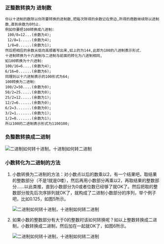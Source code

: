 ### 正整数转换为 进制数
```
你以十进制的数除以你所要转换的进制数,把每次除得的余数记在旁边,所得的商数继续除以进制数,直到余数为0时止.
例如你要把100转换成八进制:
 100/8=12...(余数为4);
 12/8=1.....(余数为4); 
 1/8=0......(余数为1); 
然后把相应的余数从低向高顺着写出来,如上的为144,此即为100的八进制表示形式. 
十进制转换为十六进制与二进制与前面的转化为八进制相同,
如100转换为十六进制: 
100/16=6....(余数为4);
6/16=0......(余数为6);
同理则以十六进制表示的100形式为64;
100转换为二进制:
100/2=50....(余数为0);
50/2=25.....(余数为0);
25/2=12.....(余数为1);
12/2=6......(余数为0);
6/2=3.......(余数为0);
3/2=1.......(余数为1);
1/2=0.......(余数为1);
所以100的二进制表示形式为1100100;
```
### 负整数转换成二进制
![二进制如何转十进制，十进制如何转二进制](https://exp-picture.cdn.bcebos.com/906dbbcadce8904832f4a744130e5f204371925f.jpg?x-bce-process=image%2Fresize%2Cm_lfit%2Cw_500%2Climit_1)

### 小数转化为二进制的方法
1.  小数转换为二进制的方法：对小数点以后的数乘以2，有一个结果吧，取结果的整数部分（不是1就是0喽），然后再用小数部分再乘以2，再取结果的整数部分……以此类推，直到小数部分为0或者位数已经够了就OK了。然后把取的整数部分按先后次序排列就OK了，就构成了二进制小数部分的序列，举个例子吧，比如0.125，如图5所示。
    
    ![二进制如何转十进制，十进制如何转二进制](https://exp-picture.cdn.bcebos.com/5e615d715fdb362080321d3aabc5260f88358d5f.jpg?x-bce-process=image%2Fresize%2Cm_lfit%2Cw_500%2Climit_1)
    
2.  
     如果小数的整数部分有大于0的整数时该如何转换呢？如以上整数转换成二进制，小数转换成二进制，然后加在一起就OK了，如图6所示。
    
    ![二进制如何转十进制，十进制如何转二进制](https://exp-picture.cdn.bcebos.com/2184380f8835dd8a66d695b403013870d541875f.jpg?x-bce-process=image%2Fresize%2Cm_lfit%2Cw_500%2Climit_1)
<!--stackedit_data:
eyJoaXN0b3J5IjpbODY1NjIzMTAyLDE1OTkxOTE0NzAsLTE5Nz
YxMDExNDddfQ==
-->